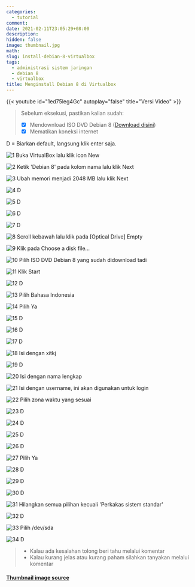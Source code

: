 ```yaml
---
categories:
  - tutorial
comment:
date: 2021-02-11T23:05:29+08:00
description: 
hidden: false
image: thumbnail.jpg
math:
slug: install-debian-8-virtualbox
tags:
  - administrasi sistem jaringan
  - debian 8
  - virtualbox
title: Menginstall Debian 8 di Virtualbox
---
```


{{< youtube id="1ed75leg4Gc" autoplay="false" title="Versi Video" >}}

> Sebelum eksekusi, pastikan kalian sudah:
> - [x] Mendownload ISO DVD Debian 8 ([Download disini](https://cdimage.debian.org/cdimage/archive/8.11.1/amd64/iso-dvd/debian-8.11.1-amd64-DVD-1.iso))
> - [x] Mematikan koneksi internet

D = Biarkan default, langsung klik enter saja.

![1 Buka VirtualBox lalu klik icon New](image001.jpg)

![2 Ketik 'Debian 8' pada kolom nama lalu klik Next](image002.jpg)

![3 Ubah memori menjadi 2048 MB lalu klik Next](image003.jpg)

![4 D](image004.jpg)

![5 D](image005.jpg)

![6 D](image006.jpg)

![7 D](image007.jpg)

![8 Scroll kebawah lalu klik pada [Optical Drive] Empty](image008.jpg)

![9 Klik pada Choose a disk file...](image009.jpg)

![10 Pilih ISO DVD Debian 8 yang sudah didownload tadi](image010.jpg)

![11 Klik Start](image011.jpg)

![12 D](image012.jpg)

![13 Pilih Bahasa Indonesia](image013.jpg)

![14 Pilih Ya](image014.jpg)

![15 D](image015.jpg)

![16 D](image016.jpg)

![17 D](image017.jpg)

![18 Isi dengan xitkj](image018.jpg)

![19 D](image019.jpg)

![20 Isi dengan nama lengkap](image020.jpg)

![21 Isi dengan username, ini akan digunakan untuk login](image021.jpg)

![22 Pilih zona waktu yang sesuai](image022.jpg)

![23 D](image023.jpg)

![24 D](image024.jpg)

![25 D](image025.jpg)

![26 D](image026.jpg)

![27 Pilih Ya](image027.jpg)

![28 D](image028.jpg)

![29 D](image029.jpg)

![30 D](image030.jpg)

![31 Hilangkan semua pilihan kecuali 'Perkakas sistem standar'](image031.jpg)

![32 D](image032.jpg)

![33 Pilih /dev/sda](image033.jpg)

![34 D](image034.jpg)

> - Kalau ada kesalahan tolong beri tahu melalui komentar
> - Kalau kurang jelas atau kurang paham silahkan tanyakan melalui komentar

#### [Thumbnail image source](https://www.zerochan.net/1854531)